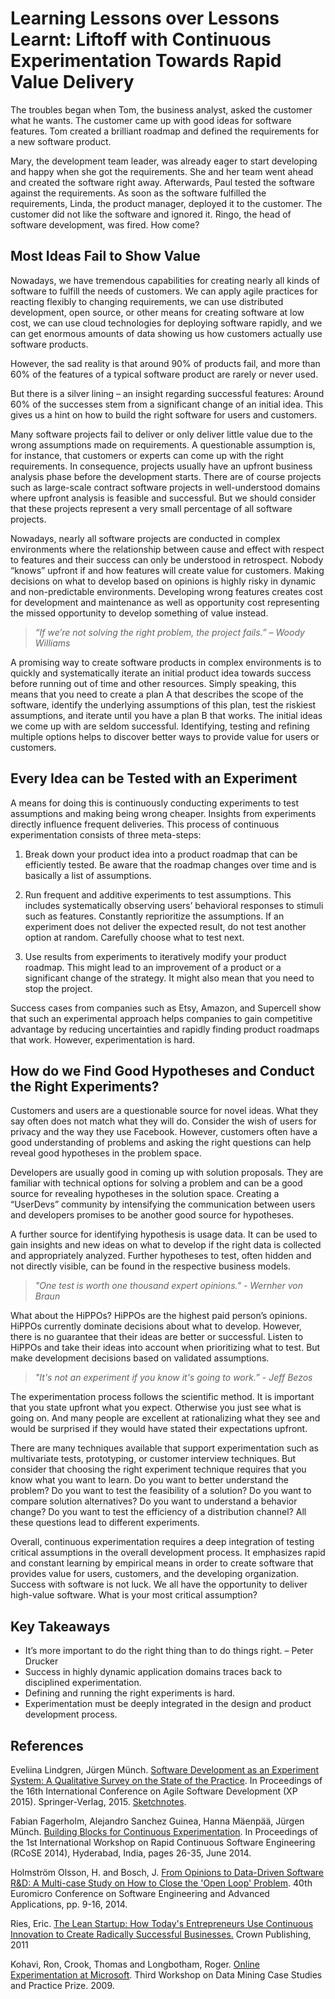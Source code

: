 # Learning Lessons over Lessons Learnt: Liftoff with Continuous Experimentation Towards Rapid Value Delivery

The troubles began when Tom, the business analyst, asked the customer what he wants. The customer came up with good ideas for software features. Tom created a brilliant roadmap and defined the requirements for a new software product. 

Mary, the development team leader, was already eager to start developing and happy when she got the requirements. She and her team went ahead and created the software right away. Afterwards, Paul tested the software against the requirements. As soon as the software fulfilled the requirements, Linda, the product manager, deployed it to the customer. The customer did not like the software and ignored it. Ringo, the head of software development, was fired. How come?

## Most Ideas Fail to Show Value

Nowadays, we have tremendous capabilities for creating nearly all kinds of software to fulfill the needs of customers. We can apply agile practices for reacting flexibly to changing requirements, we can use distributed development, open source, or other means for creating software at low cost, we can use cloud technologies for deploying software rapidly, and we can get enormous amounts of data showing us how customers actually use software products.

However, the sad reality is that around 90% of products fail, and more than 60% of the features of a typical software product are rarely or never used. 

But there is a silver lining – an insight regarding successful features: Around 60% of the successes stem from a significant change of an initial idea. This gives us a hint on how to build the right software for users and customers.
 
Many software projects fail to deliver or only deliver little value due to the wrong assumptions made on requirements. A questionable assumption is, for instance, that customers or experts can come up with the right requirements. In consequence, projects usually have an upfront business analysis phase before the development starts.  There are of course projects such as large-scale contract software projects in well-understood domains where upfront analysis is feasible and successful. But we should consider that these projects represent a very small percentage of all software projects.

Nowadays, nearly all software projects are conducted in complex environments where the relationship between cause and effect with respect to features and their success can only be understood in retrospect. Nobody “knows” upfront if and how features will create value for customers. Making decisions on what to develop based on opinions is highly risky in dynamic and non-predictable environments. Developing wrong features creates cost for development and maintenance as well as opportunity cost representing the missed opportunity to develop something of value instead.

>_“If we’re not solving the right problem, the project fails.”_
>_– Woody Williams_

A promising way to create software products in complex environments is to quickly and systematically iterate an initial product idea towards success before running out of time and other resources. Simply speaking, this means that you need to create a plan A that describes the scope of the software, identify the underlying assumptions of this plan, test the riskiest assumptions, and iterate until you have a plan B that works. The initial ideas we come up with are seldom successful. Identifying, testing and refining multiple options helps to discover better ways to provide value for users or customers. 

## Every Idea can be Tested with an Experiment

A means for doing this is continuously conducting experiments to test assumptions and making being wrong cheaper. Insights from experiments directly influence frequent deliveries. This process of continuous experimentation consists of three meta-steps: 

1.	Break down your product idea into a product roadmap that can be efficiently tested. Be aware that the roadmap changes over time and is basically a list of assumptions.

2.	Run frequent and additive experiments to test assumptions. This includes systematically observing users’ behavioral responses to stimuli such as features. Constantly reprioritize the assumptions. If an experiment does not deliver the expected result, do not test another option at random. Carefully choose what to test next.

3.	Use results from experiments to iteratively modify your product roadmap. This might lead to an improvement of a product or a significant change of the strategy. It might also mean that you need to stop the project.

Success cases from companies such as Etsy, Amazon, and Supercell show that such an experimental approach helps companies to gain competitive advantage by reducing uncertainties and rapidly finding product roadmaps that work. However, experimentation is hard.

## How do we Find Good Hypotheses and Conduct the Right Experiments?

Customers and users are a questionable source for novel ideas. What they say often does not match what they will do. Consider the wish of users for privacy and the way they use Facebook. However, customers often have a good understanding of problems and asking the right questions can help reveal good hypotheses in the problem space. 

Developers are usually good in coming up with solution proposals. They are familiar with technical options for solving a problem and can be a good source for revealing hypotheses in the solution space. Creating a “UserDevs” community by intensifying the communication between users and developers promises to be another good source for hypotheses. 

A further source for identifying hypothesis is usage data. It can be used to gain insights and new ideas on what to develop if the right data is collected and appropriately analyzed. Further hypotheses to test, often hidden and not directly visible, can be found in the respective business models.

>_"One test is worth one thousand expert opinions."_
>_- Wernher von Braun_

What about the HiPPOs? HiPPOs are the highest paid person’s opinions. HiPPOs currently dominate decisions about what to develop. However, there is no guarantee that their ideas are better or successful. Listen to HiPPOs and take their ideas into account when prioritizing what to test.  But make development decisions based on validated assumptions.

>_"It's not an experiment if you know it's going to work.”_ 
>_- Jeff Bezos_

The experimentation process follows the scientific method. It is important that you state upfront what you expect. Otherwise you just see what is going on. And many people are excellent at rationalizing what they see and would be surprised if they would have stated their expectations upfront.

There are many techniques available that support experimentation such as multivariate tests, prototyping, or customer interview techniques. But consider that choosing the right experiment technique requires that you know what you want to learn. Do you want to better understand the problem? Do you want to test the feasibility of a solution? Do you want to compare solution alternatives? Do you want to understand a behavior change? Do you want to test the efficiency of a distribution channel? All these questions lead to different experiments. 

Overall, continuous experimentation requires a deep integration of testing critical assumptions in the overall development process. It emphasizes rapid and constant learning by empirical means in order to create software that provides value for users, customers, and the developing organization. Success with software is not luck. We all have the opportunity to deliver high-value software. What is your most critical assumption?

## Key Takeaways

* It’s more important to do the right thing than to do things right. – Peter Drucker 
*	Success in highly dynamic application domains traces back to disciplined experimentation.
*	Defining and running the right experiments is hard.
*	Experimentation must be deeply integrated in the design and product development process.
 
## References

Eveliina Lindgren, Jürgen Münch. [Software Development as an Experiment System: A Qualitative Survey on the State of the Practice](https://www.researchgate.net/publication/271514890_Software_Development_as_an_Experiment_System_A_Qualitative_Survey_on_the_State_of_the_Practice). In Proceedings of the 16th International Conference on Agile Software Development (XP 2015). Springer-Verlag, 2015. [Sketchnotes](https://www.researchgate.net/publication/277286183_1505_xp_01_sketchnotes_lindgren).

Fabian Fagerholm, Alejandro Sanchez Guinea, Hanna Mäenpää, Jürgen Münch. [Building Blocks for Continuous Experimentation](https://www.researchgate.net/publication/260323113_Building_Blocks_for_Continuous_Experimentation?ev=prf_pub). In Proceedings of the 1st International Workshop on Rapid Continuous Software Engineering (RCoSE 2014), Hyderabad, India, pages 26-35, June 2014.

Holmström Olsson, H. and Bosch, J. [From Opinions to Data-Driven Software R&D: A Multi-case Study on How to Close the 'Open Loop' Problem](http://ieeexplore.ieee.org/xpl/login.jsp?tp=&arnumber=6928783&url=http%3A%2F%2Fieeexplore.ieee.org%2Fiel7%2F6921520%2F6928770%2F06928783.pdf%3Farnumber%3D6928783). 40th Euromicro Conference on Software Engineering and Advanced Applications, pp. 9-16, 2014.

Ries, Eric. [The Lean Startup: How Today's Entrepreneurs Use Continuous Innovation to Create Radically Successful Businesses.](http://theleanstartup.com) Crown Publishing, 2011

Kohavi, Ron, Crook, Thomas and Longbotham, Roger. [Online Experimentation at Microsoft](http://www.exp-platform.com/Pages/expMicrosoft.aspx). Third Workshop on Data Mining Case Studies and Practice Prize. 2009.
